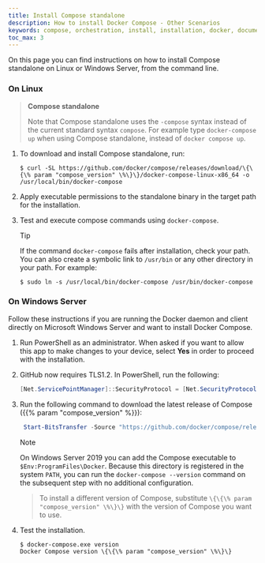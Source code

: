 ```yaml
---
title: Install Compose standalone
description: How to install Docker Compose - Other Scenarios
keywords: compose, orchestration, install, installation, docker, documentation
toc_max: 3
---
```


On this page you can find instructions on how to install Compose standalone on Linux or Windows Server, from the command line.

### On Linux

> **Compose standalone**
>
> Note that Compose standalone uses the `-compose` syntax instead of the current standard syntax `compose`.
>For example type `docker-compose up` when using Compose standalone, instead of `docker compose up`.

1. To download and install Compose standalone, run:
   ```console
   $ curl -SL https://github.com/docker/compose/releases/download/\{\{\% param "compose_version" \%\}\}/docker-compose-linux-x86_64 -o /usr/local/bin/docker-compose
   ```
2. Apply executable permissions to the standalone binary in the target path for the installation.
3. Test and execute compose commands using `docker-compose`.

   > [!TIP]
   >
   > If the command `docker-compose` fails after installation, check your path.
   > You can also create a symbolic link to `/usr/bin` or any other directory in your path.
   > For example:
   > ```console
   > $ sudo ln -s /usr/local/bin/docker-compose /usr/bin/docker-compose
   > ```

### On Windows Server

Follow these instructions if you are running the Docker daemon and client directly
on Microsoft Windows Server and want to install Docker Compose.

1.  Run PowerShell as an administrator.
    When asked if you want to allow this app to make changes to your device, select **Yes** in order to proceed with the installation.

2.  GitHub now requires TLS1.2. In PowerShell, run the following:

    ```powershell
    [Net.ServicePointManager]::SecurityProtocol = [Net.SecurityProtocolType]::Tls12
    ```
3. Run the following command to download the latest release of Compose (\{\{\% param "compose_version" \%\}\}):

    ```powershell
     Start-BitsTransfer -Source "https://github.com/docker/compose/releases/download/\{\{\% param "compose_version" \%\}\}/docker-compose-windows-x86_64.exe" -Destination $Env:ProgramFiles\Docker\docker-compose.exe
    ```

    > [!NOTE]
    >
    > On Windows Server 2019 you can add the Compose executable to `$Env:ProgramFiles\Docker`.
     Because this directory is registered in the system `PATH`, you can run the `docker-compose --version`
     command on the subsequent step with no additional configuration.

    > To install a different version of Compose, substitute `\{\{\% param "compose_version" \%\}\}`
    > with the version of Compose you want to use.

4.  Test the installation.

    ```console
    $ docker-compose.exe version
    Docker Compose version \{\{\% param "compose_version" \%\}\}
    ```
